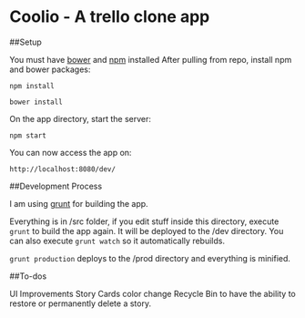 Coolio - A trello clone app
===========================

##Setup

You must have [bower](http://bower.io/) and [npm](https://nodejs.org/en/download/) installed
After pulling from repo, install npm and bower packages:

`npm install`

`bower install`

On the app directory, start the server:

`npm start`

You can now access the app on:

`http://localhost:8080/dev/`

##Development Process

I am using [grunt](http://gruntjs.com/) for building the app.

Everything is in /src folder, if you edit stuff inside this directory, execute `grunt` to build the app again. It will be deployed to the /dev directory. You can also execute `grunt watch` so it automatically rebuilds.

`grunt production` deploys to the /prod directory and everything is minified.


##To-dos

UI Improvements
Story Cards color change
Recycle Bin to have the ability to restore or permanently delete a story.

